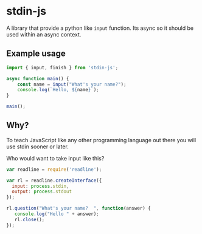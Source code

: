 # stdin-js

A library that provide a python like `input` function. Its async so it should be used within an async context.

## Example usage

```js
import { input, finish } from 'stdin-js';

async function main() {
    const name = input("What's your name?");
    console.log(`Hello, ${name}`);
}

main();
```

## Why?

To teach JavaScript like any other programming language out there you will use stdin sooner or later.

Who would want to take input like this?

```js
var readline = require('readline');

var rl = readline.createInterface({
  input: process.stdin,
  output: process.stdout
});

rl.question("What's your name?  ", function(answer) {
   console.log("Hello " + answer);
   rl.close();
});
```
